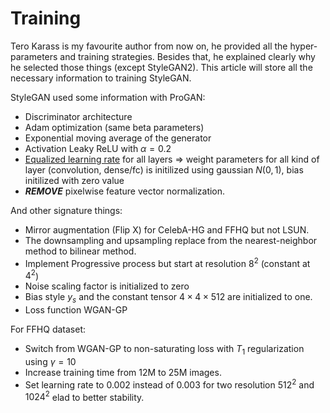 # Training

Tero Karass is my favourite author from now on, he provided all the hyper-parameters and training strategies. Besides that, he explained clearly why he selected those things (except StyleGAN2). This article will store all the necessary information to training StyleGAN.

StyleGAN used some information with ProGAN:

* Discriminator architecture
* Adam optimization (same beta parameters)
* Exponential moving average of the generator
* Activation Leaky ReLU with $\alpha = 0.2$
* [Equalized learning rate](./../ProGan/equalizedLR.md) for all layers $\Rightarrow$ weight parameters for all kind of layer (convolution, dense/fc) is initilized using gaussian $N(0,1)$, bias initilized with zero value
* ***REMOVE*** pixelwise feature vector normalization.

And other signature things:

* Mirror augmentation (Flip X) for CelebA-HG and FFHQ but not LSUN.
* The downsampling and upsampling replace from the nearest-neighbor method to bilinear method.
* Implement Progressive process but start at resolution $8^2$ (constant at $4^2$)
* Noise scaling factor is initialized to zero
* Bias style $y_s$ and the constant tensor $4\times 4 \times 512$ are initialized to one.
* Loss function WGAN-GP

For FFHQ dataset:

* Switch from WGAN-GP to non-saturating loss with $T_1$ regularization using $\gamma = 10$
* Increase training time from 12M to 25M images.
* Set learning rate to 0.002 instead of 0.003 for two resolution $512^2$ and $1024^2$ elad to better stability.